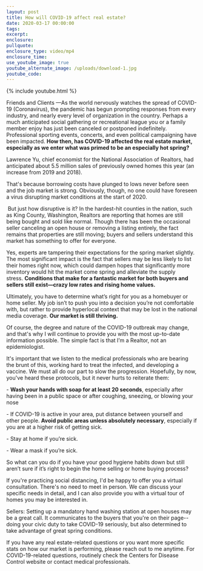 ```yaml
---
layout: post
title: How will COVID-19 affect real estate?
date: 2020-03-17 00:00:00
tags:
excerpt:
enclosure:
pullquote:
enclosure_type: video/mp4
enclosure_time:
use_youtube_image: true
youtube_alternate_image: /uploads/download-1.jpg
youtube_code:
---
```


{% include youtube.html %}

Friends and Clients —As the world nervously watches the spread of COVID-19 (Coronavirus), the pandemic has begun prompting responses from every industry, and nearly every level of organization in the country. Perhaps a much anticipated social gathering or recreational league you or a family member enjoy has just been canceled or postponed indefinitely. Professional sporting events, concerts, and even political campaigning have been impacted.&nbsp;**How then, has COVID-19 affected the real estate market, especially as we enter what was primed to be an especially hot spring?**

Lawrence Yu, chief economist for the National Association of Realtors, had anticipated about 5.5 million sales of previously owned homes this year (an increase from 2019 and 2018).

That's because borrowing costs have plunged to lows never before seen and the job market is strong. Obviously, though, no one could have foreseen a virus disrupting market conditions at the start of 2020.

&nbsp;But just how disruptive is it? In the hardest-hit counties in the nation, such as King County, Washington, Realtors are reporting that homes are still being bought and sold like normal. Though there has been the occasional seller canceling an open house or removing a listing entirely, the fact remains that properties are still moving; buyers and sellers understand this market has something to offer for everyone.&nbsp;

Yes, experts are tampering their expectations for the spring market slightly. The most significant impact is the fact that sellers may be less likely to list their homes right now, which could dampen hopes that significantly more inventory would hit the market come spring and alleviate the supply stress.&nbsp;**Conditions that make for a fantastic market for both buyers and sellers still exist—crazy low rates and rising home values.&nbsp;**

Ultimately, you have to determine what’s right for you as a homebuyer or home seller. My job isn’t to push you into a decision you’re not comfortable with, but rather to provide hyperlocal context that may be lost in the national media coverage.&nbsp;**Our market is still thriving.&nbsp;**

Of course, the degree and nature of the COVID-19 outbreak may change, and that's why I will continue to provide you with the most up-to-date information possible. The simple fact is that I’m a Realtor, not an epidemiologist.&nbsp;

It's important that we listen to the medical professionals who are bearing the brunt of this, working hard to treat the infected, and developing a vaccine. We must all do our part to slow the progression. Hopefully, by now, you've heard these protocols, but it never hurts to reiterate them:

\-&nbsp;**Wash your hands with soap for at least 20 seconds**, especially after having been in a public space or after coughing, sneezing, or blowing your nose

\- If COVID-19 is active in your area, put distance between yourself and other people.&nbsp;**Avoid public areas unless absolutely necessary**, especially if you are at a higher risk of getting sick.

\- Stay at home if you’re sick.

\- Wear a mask if you’re sick.&nbsp;

So what can you do if you have your good hygiene habits down but still aren’t sure if it’s right to begin the home selling or home buying process?

If you're practicing social distancing, I'd be happy to offer you a virtual consultation. There's no need to meet in person. We can discuss your specific needs in detail, and I can also provide you with a virtual tour of homes you may be interested in.

Sellers: Setting up a mandatory hand washing station at open houses may be a great call. It communicates to the buyers that you're on their page--doing your civic duty to take COVID-19 seriously, but also determined to take advantage of great spring conditions.

If you have any real estate-related questions or you want more specific stats on how our market is performing, please reach out to me anytime. For COVID-19-related questions, routinely check the Centers for Disease Control website or contact medical professionals.&nbsp;